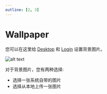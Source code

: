 ```yaml
---
outline: [2, 3]
---
```


# Wallpaper

您可以在这里给 [Desktop](../desktop.md) 和 [Login](../setup/login.md) 设置背景图片。

![alt text](/images/how-to/terminus/wallpaper.png)

对于背景图片，您有两种选择:

- 选择一张系统自带的图片
- 选择从本地上传一张图片
